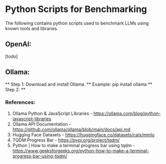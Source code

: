 # Python Scripts for Benchmarking
The following contains python scripts used to benchmark LLMs using known tools and libraries.

## OpenAI:
[todo]

## Ollama:
** Step 1: Download and install Ollama. **
    Example: pip install ollama
** Step 2: **

### References:
1. Ollama Python & JavaScript Libraries - https://ollama.com/blog/python-javascript-libraries
2. Ollama API Documentation - https://github.com/ollama/ollama/blob/main/docs/api.md
3. Hugging Face Datasets - https://huggingface.co/datasets/cais/mmlu
4. TQDM Progress Bar - https://pypi.org/project/tqdm/
5. Python | How to make a terminal progress bar using tqdm - https://www.geeksforgeeks.org/python-how-to-make-a-terminal-progress-bar-using-tqdm/